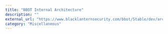 ```yaml
---
title: "BBOT Internal Architecture"
description: ""
external_url: "https://www.blacklanternsecurity.com/bbot/Stable/dev/architecture"
category: "Miscellaneous"
---
```

